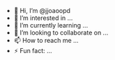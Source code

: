 - 👋 Hi, I’m @jjoaoopd
- 👀 I’m interested in ...
- 🌱 I’m currently learning ...
- 💞️ I’m looking to collaborate on ...
- 📫 How to reach me ...
- ⚡ Fun fact: ...

<!---
jjoaoopd/jjoaoopd is a ✨ special ✨ repository because its `README.md` (this file) appears on your GitHub profile.
You can click the Preview link to take a look at your changes.
--->
